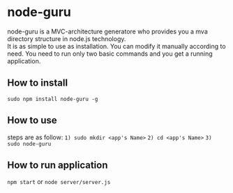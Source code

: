 # node-guru

node-guru is a MVC-architecture generatore who provides you a mva directory structure in node.js technology.  
It is as simple to use as installation. You can modify it manually according to need. You need to run only two basic commands and you get a running application.


## How to install
`sudo npm install node-guru -g`


## How to use

steps are as follow:
`1) sudo mkdir <app's Name>`
`2) cd <app's Name>`
`3) sudo node-guru`


## How to run application
`npm start`
or
`node server/server.js`


